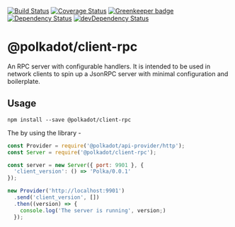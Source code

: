 [![Build Status](https://travis-ci.org/polkadot-js/client-rpc.svg?branch=master)](https://travis-ci.org/polkadot-js/client-rpc)
[![Coverage Status](https://coveralls.io/repos/github/polkadot-js/client-rpc/badge.svg?branch=master)](https://coveralls.io/github/polkadot-js/client-rpc?branch=master)
[![Greenkeeper badge](https://badges.greenkeeper.io/polkadot-js/client-rpc.svg)](https://greenkeeper.io/)
[![Dependency Status](https://david-dm.org/polkadot-js/client-rpc.svg)](https://david-dm.org/polkadot-js/client-rpc)
[![devDependency Status](https://david-dm.org/polkadot-js/client-rpc/dev-status.svg)](https://david-dm.org/polkadot-js/client-rpc#info=devDependencies)

# @polkadot/client-rpc

An RPC server with configurable handlers. It is intended to be used in network clients to spin up a JsonRPC server with minimal configuration and boilerplate.

## Usage

```
npm install --save @polkadot/client-rpc
```

The by using the library -

```js
const Provider = require('@polkadot/api-provider/http');
const Server = require('@polkadot/client-rpc');

const server = new Server({ port: 9901 }, {
  'client_version': () => 'Polka/0.0.1'
});

new Provider('http://localhost:9901')
  .send('client_version', [])
  .then((version) => {
    console.log('The server is running', version;)
  });
```
